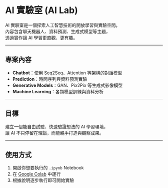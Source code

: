 #  AI 實驗室 (AI Lab)

AI 實驗室是一個探索人工智慧技術的開放學習與實驗空間。  
內容包含聊天機器人、資料預測、生成式模型等主題，  
透過實作讓 AI 學習更直觀、更有趣。

---

##  專案內容
-  **Chatbot**：使用 Seq2Seq、Attention 等架構的對話模型  
-  **Prediction**：時間序列與資料預測實驗  
-  **Generative Models**：GAN、Pix2Pix 等生成式影像模型  
-  **Machine Learning**：各類模型訓練與資料分析

---

##  目標
建立一個能自由試驗、快速驗證想法的 AI 學習環境，  
讓 AI 不只停留在理論，而能親手打造與觀察成果。

---

##  使用方式
1. 開啟你想要執行的 `.ipynb` Notebook  
2. 在 [Google Colab](https://colab.research.google.com/) 中運行  
3. 根據說明逐步執行即可開始實驗
   
